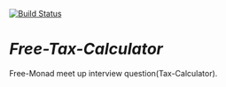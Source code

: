 [![Build Status](https://travis-ci.com/francescofrontera/Tax-Calculator.svg?branch=master)](https://travis-ci.com/francescofrontera/Tax-Calculator)

# _Free-Tax-Calculator_
Free-Monad meet up interview question(Tax-Calculator).

